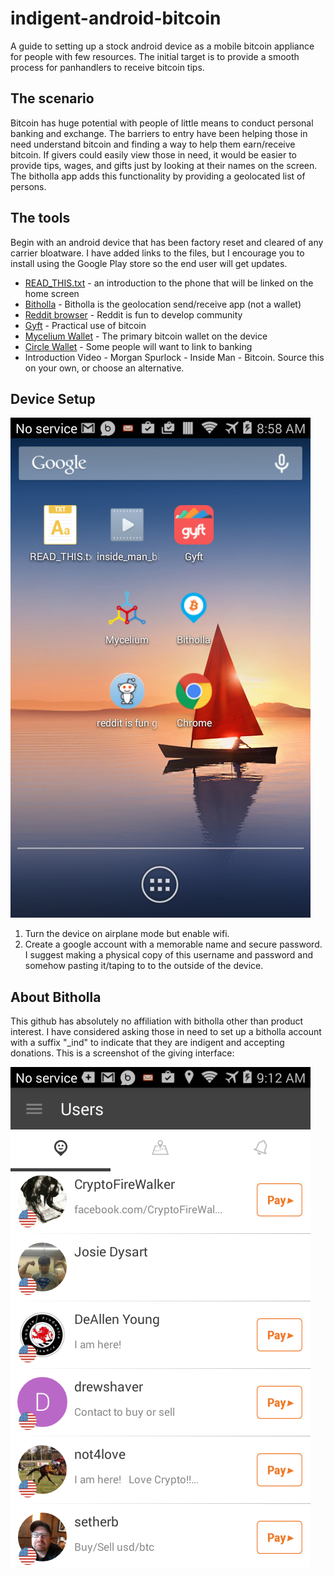 # indigent-android-bitcoin

A guide to setting up a stock android device as a mobile bitcoin appliance for people with few resources. The initial target is to provide a smooth process for panhandlers to receive bitcoin tips.

## The scenario

Bitcoin has huge potential with people of little means to conduct personal banking and exchange. The barriers to entry have been helping those in need understand bitcoin and finding a way to help them earn/receive bitcoin. If givers could easily view those in need, it would be easier to provide tips, wages, and gifts just by looking at their names on the screen. The bitholla app adds this functionality by providing a geolocated list of persons.

## The tools

Begin with an android device that has been factory reset and cleared of any carrier bloatware. I have added links to the files, but I encourage you to install using the Google Play store so the end user will get updates.

* [READ_THIS.txt](https://raw.githubusercontent.com/secret-bitcoin-login/indigent-android-bitcoin/master/READ_THIS.txt) - an introduction to the phone that will be linked on the home screen
* [Bitholla](https://play.google.com/store/apps/details?id=com.me.bit.bitme) - Bitholla is the geolocation send/receive app (not a wallet)
* [Reddit browser](https://play.google.com/store/apps/details?id=com.andrewshu.android.reddit) - Reddit is fun to develop community
* [Gyft](https://play.google.com/store/apps/details?id=com.gyft.android) - Practical use of bitcoin
* [Mycelium Wallet](https://play.google.com/store/apps/details?id=com.mycelium.wallet) - The primary bitcoin wallet on the device
* [Circle Wallet](https://play.google.com/store/apps/details?id=com.circle.android) - Some people will want to link to banking
* Introduction Video - Morgan Spurlock - Inside Man - Bitcoin. Source this on your own, or choose an alternative.

## Device Setup

![Example homescreen](iab.png)

1. Turn the device on airplane mode but enable wifi.
2. Create a google account with a memorable name and secure password. I suggest making a physical copy of this username and password and somehow pasting it/taping to to the outside of the device.

## About Bitholla

This github has absolutely no affiliation with bitholla other than product interest. I have considered asking those in need to set up a bitholla account with a suffix "_ind" to indicate that they are indigent and accepting donations. This is a screenshot of the giving interface:

![Bitholla giving interface](bitholla.png)

